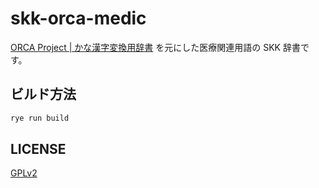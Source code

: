 # skk-orca-medic

[ORCA Project | かな漢字変換用辞書](https://www.orca.med.or.jp/receipt/use/medic.html)
を元にした医療関連用語の SKK 辞書です。

## ビルド方法

```sh
rye run build
```

## LICENSE

[GPLv2](./LICENSE)
